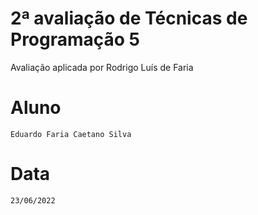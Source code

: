 # 2ª avaliação de Técnicas de Programação 5

Avaliação aplicada por Rodrigo Luís de Faria

# Aluno

    Eduardo Faria Caetano Silva

# Data

    23/06/2022